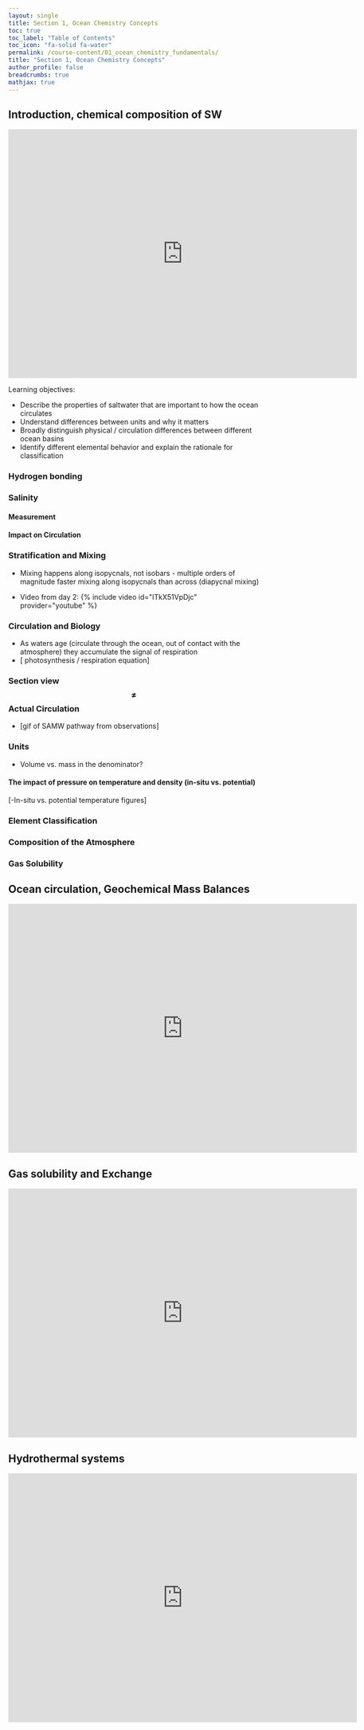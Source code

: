 ```yaml
---
layout: single
title: Section 1, Ocean Chemistry Concepts
toc: true
toc_label: "Table of Contents"
toc_icon: "fa-solid fa-water"
permalink: /course-content/01_ocean_chemistry_fundamentals/
title: "Section 1, Ocean Chemistry Concepts"
author_profile: false
breadcrumbs: true
mathjax: true
---
```


## Introduction, chemical composition of SW
<embed src="https://sethbushinsky.github.io/OCN623_Chemical_Oceanography/assets/pdfs/01_Chemical_composition_of_SW.pdf" 
  type="application/pdf" width="700px" height="500px"/>

Learning objectives:
- Describe the properties of saltwater that are important to how the ocean circulates
- Understand differences between units and why it matters
- Broadly distinguish physical / circulation differences between different ocean basins
- Identify different elemental behavior and explain the rationale for classification

### Hydrogen bonding

### Salinity
#### Measurement
#### Impact on Circulation

### Stratification and Mixing
- Mixing happens along isopycnals, not isobars - multiple orders of magnitude faster mixing along isopycnals than across (diapycnal mixing)

- Video from day 2: 
{% include video id="ITkX51VpDjc" provider="youtube" %}

### Circulation and Biology
- As waters age (circulate through the ocean, out of contact with the atmosphere) they accumulate the signal of respiration
- [ photosynthesis / respiration equation]

### Section view $$\neq$$ Actual Circulation
- [gif of SAMW pathway from observations]


### Units
- Volume vs. mass in the denominator?

#### The impact of pressure on temperature and density (in-situ vs. potential)
[-In-situ vs. potential temperature figures]



### Element Classification


### Composition of the Atmosphere

### Gas Solubility 


## Ocean circulation, Geochemical Mass Balances
<embed src="https://sethbushinsky.github.io/OCN623_Chemical_Oceanography/assets/pdfs/02_Circulation_Mass_Balance.pdf" 
  type="application/pdf" width="700px" height="500px"/>

## Gas solubility and Exchange
<embed src="https://sethbushinsky.github.io/OCN623_Chemical_Oceanography/assets/pdfs/03_Gas_Solubility_Exchange.pdf" type="application/pdf" width="700px" height="500px"/>




## Hydrothermal systems 
<embed src="https://sethbushinsky.github.io/OCN623_Chemical_Oceanography/assets/pdfs/Hydrothermal_Slides.pdf" type="application/pdf" width="700px" height="500px"/>

